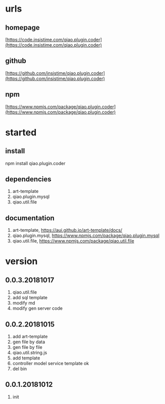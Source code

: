 # urls
## homepage
[https://code.insistime.com/qiao.plugin.coder](https://code.insistime.com/qiao.plugin.coder)

## github
[https://github.com/insistime/qiao.plugin.coder](https://github.com/insistime/qiao.plugin.coder)

## npm
[https://www.npmjs.com/package/qiao.plugin.coder](https://www.npmjs.com/package/qiao.plugin.coder)

# started
## install
npm install qiao.plugin.coder

## dependencies
1. art-template
2. qiao.plugin.mysql
3. qiao.util.file

## documentation
1. art-template, https://aui.github.io/art-template/docs/
2. qiao.plugin.mysql, https://www.npmjs.com/package/qiao.plugin.mysql
3. qiao.util.file, https://www.npmjs.com/package/qiao.util.file

# version
## 0.0.3.20181017
1. qiao.util.file
2. add sql template
3. modify md
4. modify gen server code

## 0.0.2.20181015
1. add art-template
2. gen file by data
3. gen file by file
4. qiao.util.string.js
5. add template
6. controller model service template ok
7. del bin

## 0.0.1.20181012
1. init